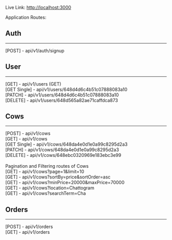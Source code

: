Live Link: [http://localhost:3000](http://localhost:3000)

Application Routes:

## Auth
<hr />
[POST] - api/v1/auth/signup 


## User
<hr />
[GET] - api/v1/users (GET) <br />
[GET Single] - api/v1/users/648d4d6c4b51c07888083a10 <br />
[PATCH] - api/v1/users/648d4d6c4b51c07888083a10 <br />
[DELETE] - api/v1/users/648d565a82ae71caffdca873 <br />

## Cows
<hr />
[POST] - api/v1/cows <br />
[GET] - api/v1/cows <br />
[GET Single] - api/v1/cows/648da4e0d1e0a99c8295d2a3 <br />
[PATCH] - api/v1/cows/648da4e0d1e0a99c8295d2a3 <br />
[DELETE] - api/v1/cows/648ebc0320969e183ebc3e99 <br /><br />
Pagination and Filtering routes of Cows <br />
[GET] - api/v1/cows?page=1&limit=10 <br />
[GET] - api/v1/cows?sortBy=price&sortOrder=asc <br />
[GET] - api/v1/cows?minPrice=20000&maxPrice=70000 <br />
[GET] - api/v1/cows?location=Chattogram <br />
[GET] - api/v1/cows?searchTerm=Cha <br />

## Orders
<hr />
[POST] - api/v1/orders <br />
[GET] - api/v1/orders <br />